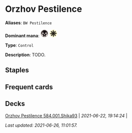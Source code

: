 # Orzhov Pestilence

**Aliases**: `BW Pestilence`

**Dominant mana**: <img src="../resources/images/mana/B.png" width="25"/> <img src="../resources/images/mana/W.png" width="25"/>

**Type**: `Control`

**Description**: TODO.

## **Staples**



## **Frequent cards**



## **Decks**

[Orzhov Pestilence 584.001.Shika93](https://deckstats.net/decks/78813/2120551-orzhov-pestilence-584-001) | *2021-06-22, 19:14:24* |   


*Last updated: 2021-06-26, 11:01:57.*
